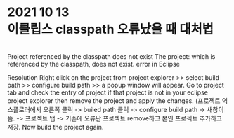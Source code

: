 # 2021 10 13 <br>이클립스 classpath 오류났을 때 대처법 
<br>
Project referenced by the classpath does not exist
The project: <project name> which is referenced by the classpath, does not exist. error in Eclipse

Resolution
Right click on the project from project explorer >> select build path >> configure build path >> a popup window will appear. Go to project tab and check the entry of project if that project is not in your eclipse project explorer then remove the project and apply the changes. 
(프로젝트 익스플로러에서 오른쪽 클릭 -> builed path 클릭 -> configure build path -> 새창이 뜸. -> 프로젝트 탭 -> 기존에 오류난 프로젝트 remove하고 본인 프로젝트 추가하고 저장.
Now build the project again.
